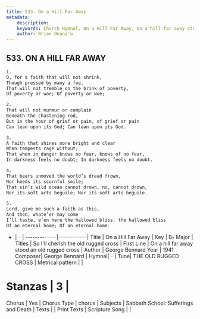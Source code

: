 ```yaml
---
title: 533. On a Hill Far Away
metadata:
    description: 
    keywords: Church Hymnal, On a Hill Far Away, On a hill far away stood an old rugged cross, So I'll cherish the old rugged cross
    author: Brian Onang'o
---
```



## 533. ON A HILL FAR AWAY

```txt
1.
O, for a faith that will not shrink,
Though pressed by many a foe,
That will not tremble on the brink of poverty,
Of poverty or woe; Of poverty or woe;

2.
That will not murmur or complain
Beneath the chastening rod,
But in the hour of grief or pain, of grief or pain
Can lean upon its God; Can lean upon its God.

3.
A faith that shines more bright and clear
When tempests rage without;
That when in danger knows no fear, knows of no fear,
In darkness feels no doubt; In darkness feels no doubt.

4.
That bears unmoved the world’s dread frown,
Nor heeds its scornful smile;
That sin’s wild ocean cannot drown, no, cannot drown,
Nor its soft arts beguile; Nor its soft arts beguile.

5.
Lord, give me such a faith as this,
And then, whate’er may come
I’ll taste, e’en here the hallowed bliss, the hallowed bliss
Of an eternal home; Of an eternal home.
```

- |   -  |
-------------|------------|
Title | On a Hill Far Away |
Key | B♭ Major |
Titles | So I'll cherish the old rugged cross |
First Line | On a hill far away stood an old rugged cross |
Author | George Bennard
Year | 1941
Composer| George Bennard |
Hymnal|  - |
Tune| THE OLD RUGGED CROSS |
Metrical pattern | |
# Stanzas | 3 |
Chorus | Yes |
Chorus Type | chorus |
Subjects | Sabbath School: Sufferings and Death |
Texts |  |
Print Texts | 
Scripture Song |  |
  
